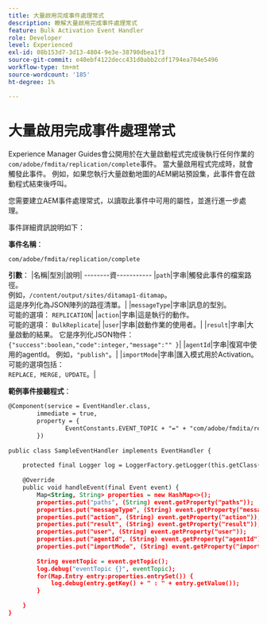```yaml
---
title: 大量啟用完成事件處理常式
description: 瞭解大量啟用完成事件處理常式
feature: Bulk Activation Event Handler
role: Developer
level: Experienced
exl-id: 08b153d7-3d13-4804-9e3e-38790dbea1f3
source-git-commit: e40ebf4122decc431d0abb2cdf1794ea704e5496
workflow-type: tm+mt
source-wordcount: '185'
ht-degree: 1%

---
```


# 大量啟用完成事件處理常式

Experience Manager Guides會公開用於在大量啟動程式完成後執行任何作業的`com/adobe/fmdita/replication/complete`事件。 當大量啟用程式完成時，就會觸發此事件。 例如，如果您執行大量啟動地圖的AEM網站預設集，此事件會在啟動程式結束後呼叫。

您需要建立AEM事件處理常式，以讀取此事件中可用的屬性，並進行進一步處理。

事件詳細資訊說明如下：

**事件名稱**：

```
com/adobe/fmdita/replication/complete 
```

**引數**：
|名稱|型別|說明|
--------資-----------
|`path`|字串|觸發此事件的檔案路徑。 <br>例如，`/content/output/sites/ditamap1-ditamap`。 <br>這是序列化為JSON陣列的路徑清單。|
|`messageType`|字串|訊息的型別。 <br>可能的選項： `REPLICATION`|
|`action`|字串|這是執行的動作。 <br>可能的選項： `BulkReplicate`|
|`user`|字串|啟動作業的使用者。|
|`result`|字串|大量啟動的結果。 它是序列化JSON物件： <br>`{"success":boolean,"code":integer,"message":"" }`|
|`agentId`|字串|復寫中使用的agentId。 例如，`"publish"`。|
|`importMode`|字串|匯入模式用於Activation。 可能的選項包括： <br>`REPLACE, MERGE, UPDATE`。|


**範例事件接聽程式**：

```XML
@Component(service = EventHandler.class,
        immediate = true,
        property = {
                EventConstants.EVENT_TOPIC + "=" + "com/adobe/fmdita/replication/complete",
        })
 
public class SampleEventHandler implements EventHandler {
 
    protected final Logger log = LoggerFactory.getLogger(this.getClass());
 
    @Override
    public void handleEvent(final Event event) {
        Map<String, String> properties = new HashMap<>();
        properties.put("paths", (String) event.getProperty("paths"));
        properties.put("messageType", (String) event.getProperty("messageType"));
        properties.put("action", (String) event.getProperty("action"));
        properties.put("result", (String) event.getProperty("result"));
        properties.put("user", (String) event.getProperty("user"));
        properties.put("agentId", (String) event.getProperty("agentId"));
        properties.put("importMode", (String) event.getProperty("importMode"));
 
        String eventTopic = event.getTopic();
        log.debug("eventTopic {}", eventTopic);
        for(Map.Entry entry:properties.entrySet()) {
            log.debug(entry.getKey() + " : " + entry.getValue());
        }
 
    }
}
```
